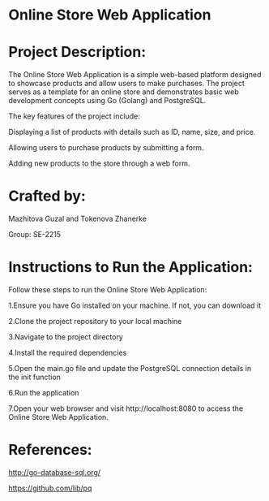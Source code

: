 # Online Store Web Application
# Project Description:
The Online Store Web Application is a simple web-based platform designed to showcase products and allow users to make purchases. The project serves as a template for an online store and demonstrates basic web development concepts using Go (Golang) and PostgreSQL.

The key features of the project include:

Displaying a list of products with details such as ID, name, size, and price.

Allowing users to purchase products by submitting a form.

Adding new products to the store through a web form.
# Crafted by:
Mazhitova Guzal and Tokenova Zhanerke 

Group: SE-2215
# Instructions to Run the Application:
Follow these steps to run the Online Store Web Application:

1.Ensure you have Go installed on your machine. If not, you can download it

2.Clone the project repository to your local machine

3.Navigate to the project directory

4.Install the required dependencies

5.Open the main.go file and update the PostgreSQL connection details in the init function

6.Run the application

7.Open your web browser and visit http://localhost:8080 to access the Online Store Web Application.
# References:
http://go-database-sql.org/

https://github.com/lib/pq


